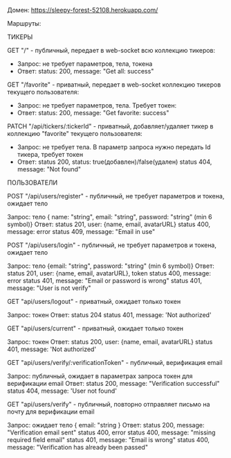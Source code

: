 Домен: https://sleepy-forest-52108.herokuapp.com/

Маршруты:

ТИКЕРЫ

GET "/" - публичный, передает в web-socket всю коллекцию тикеров:

- Запрос: не требует параметров, тела, токена
- Ответ: status: 200, message: "Get all: success"

GET "/favorite" - приватный, передает в web-socket коллекцию тикеров текущего пользователя:

- Запрос: не требует параметров, тела. Требует токен:
- Ответ: status: 200, message: "Get favorite: success"

PATCH "/api/tickers/:tickerId" - приватный, добавляет/удаляет тикер в коллекцию "favorite" текущего пользователя:

- Запрос: не требует тела. В параметр запроса нужно передать Id тикера, требует токен
- Ответ: status 200, status: true(добавлен)/false(удален)
  status 404, message: "Not found"

ПОЛЬЗОВАТЕЛИ

POST "/api/users/register" - публичный, не требует параметров и токена, ожидает тело

Запрос: тело { name: "string", email: "string", password: "string" (min 6 symbol)}
Ответ: status 201, user: {name, email, avatarURL}
status 400, message: error
status 409, message: "Email in use"

POST "/api/users/login" - публичный, не требует параметров и токена, ожидает тело

Запрос: тело {email: "string", password: "string" (min 6 symbol)}
Ответ: status 201, user: {name, email, avatarURL}, token
status 400, message: error
status 401, message: "Email or password is wrong"
status 401, message: "User is not verify"

GET "api/users/logout" - приватный, ожидает только токен

Запрос: токен
Ответ: status 204
status 401, message: 'Not authorized'

GET "api/users/current" - приватный, ожидает только токен

Запрос: токен
Ответ: status 200, user: {name, email, avatarURL}
status 401, message: 'Not authorized'

GET "api/users/verify/:verificationToken" - публичный, верификация email

Запрос: публичный, ожидает в параметрах запроса токен для верификации email
Ответ: status 200, message: "Verification successful"
status 404, message: 'User not found'

GET "api/users/verify" - публичный, повторно отправляет письмо на почту для верификации email

Запрос: ожидает тело { email: "string }
Ответ: status 200, message: "Verification email sent"
status 400, error
status 400, message: "missing required field email"
status 401, message: "Email is wrong"
status 400, message: "Verification has already been passed"
